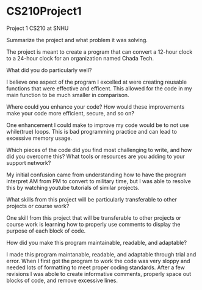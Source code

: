 # CS210Project1
Project 1 CS210 at SNHU



Summarize the project and what problem it was solving.


The project is meant to create a program that can convert a 12-hour clock to a 24-hour clock for an organization named Chada Tech. 

What did you do particularly well?


I believe one aspect of the program I excelled at were creating reusable functions that were effective and efficent. This allowed for the code in my main function to be much smaller in comparison.

Where could you enhance your code? How would these improvements make your code more efficient, secure, and so on?

One enhancement I could make to improve my code would be to not use while(true) loops. This is bad programming practice and can lead to excessive memory usage. 

Which pieces of the code did you find most challenging to write, and how did you overcome this? What tools or resources are you adding to your support network?

My initial confusion came from understanding how to have the program interpret AM from PM to convert to military time, but I was able to resolve this by watching youtube tutorials of similar projects. 

What skills from this project will be particularly transferable to other projects or course work?

One skill from this project that will be transferable to other projects or course work is learning how to properly use comments to display the purpose of each block of code.

How did you make this program maintainable, readable, and adaptable?

I made this program maintanable, readable, and adaptable through trial and error. When I first got the program to work the code was very sloppy and needed lots of formatting to meet proper coding standards. After a few revisions I was abole to create informative comments,
properly space out blocks of code, and remove excessive lines. 

